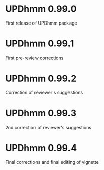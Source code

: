 # UPDhmm 0.99.0

First release of UPDhmm package

# UPDhmm 0.99.1

First pre-review corrections

# UPDhmm 0.99.2

Correction of reviewer's suggestions

# UPDhmm 0.99.3

2nd correction of reviewer's suggestions

# UPDhmm 0.99.4

Final corrections and final editing of vignette
